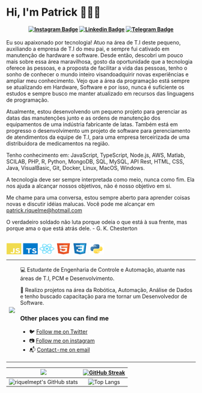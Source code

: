 # Hi, I'm Patrick 👨🏻‍💻

<h4 align="center">

[![Instagram Badge](https://img.shields.io/badge/Instagram-E4405F?style=for-the-badge&logo=instagram&logoColor=white)](https://www.instagram.com/riquelmept/)
[![Linkedin Badge](https://img.shields.io/badge/-Linkedin-blue?style=for-the-badge&logo=Linkedin&logoColor=white&link=https://github.com/patrickcoelho)](https://www.linkedin.com/in/patrick-coelho-845b82230/)
[![Telegram Badge](https://img.shields.io/badge/Telegram-2CA5E0?style=for-the-badge&logo=telegram&logoColor=white)](https://t.me/patrickriquelme)

</h4>

Eu sou apaixonado por tecnologia! Atuo na área de T.I deste pequeno, auxiliando a empresa de T.I do meu pai, e sempre fui cativado em manutenção de hardware e software. Desde então, descobri um pouco mais sobre essa área maravilhosa, gosto da oportunidade que a tecnologia oferece às pessoas, e a proposta de facilitar a vida das pessoas, tenho o sonho de conhecer o mundo inteiro visandoadquirir novas experiências e ampliar meu conhecimento. Vejo que a área da programação está sempre se atualizando em Hardware, Software e por isso, nunca é suficiente os estudos e sempre busco me manter atualizado em recursos das linguagens de programação.

Atualmente, estou desenvolvendo um pequeno projeto para gerenciar as datas das manutenções junto e as ordens de manutenção dos equipamentos de uma indústria fabricante de latas. Também está em progresso o desenvolvimento um projeto de software para gerenciamento de atendimentos da equipe de T.I, para uma empresa terceirizada de uma distribuidora de medicamentos na região.

Tenho conhecimento em: JavaScript, TypeScript, Node.js, AWS, Matlab, SCILAB, PHP, R, Python, MongoDB, SQL, MySQL, API Rest, HTML, CSS, Java, VisualBasic, Git, Docker, Linux, MacOS, Windows.

A tecnologia deve ser sempre interpretada como meio, nunca como fim. Ela nos ajuda a alcançar nossos objetivos, não é nosso objetivo em si.

Me chame para uma conversa, estou sempre aberto para aprender coisas novas e discutir idéias malucas. Você pode me alcançar em patrick.riquelme@hotmail.com

O verdadeiro soldado não luta porque odeia o que está à sua frente, mas porque ama o que está atrás dele. - G. K. Chesterton

<div style="display: inline_block"><br>
  <img align="center" alt="Rafa-Js" height="30" width="40" src="https://raw.githubusercontent.com/devicons/devicon/master/icons/javascript/javascript-plain.svg">
  <img align="center" alt="Rafa-Ts" height="30" width="40" src="https://raw.githubusercontent.com/devicons/devicon/master/icons/typescript/typescript-plain.svg">
  <img align="center" alt="Rafa-React" height="30" width="40" src="https://raw.githubusercontent.com/devicons/devicon/master/icons/react/react-original.svg">
  <img align="center" alt="Rafa-HTML" height="30" width="40" src="https://raw.githubusercontent.com/devicons/devicon/master/icons/html5/html5-original.svg">
  <img align="center" alt="Rafa-CSS" height="30" width="40" src="https://raw.githubusercontent.com/devicons/devicon/master/icons/css3/css3-original.svg">
  <img align="center" alt="Rafa-Python" height="30" width="40" src="https://raw.githubusercontent.com/devicons/devicon/master/icons/python/python-original.svg">
</div>

<table border="0" cellspacing="0" cellpadding="0">
  <tr>
    <td style="border: 0";>
      <img width="400" src="https://i.imgur.com/bXxIgrd.png" />
    </td>
    <td style="border: 0";>
      <p>
        💻 Estudante de Engenharia de Controle e Automação, atuante nas áreas de T.I, PCM e Desenvolvimento. 
      </p>
      <p>
        🌙 Realizo projetos na área da Robótica, Automação, Análise de Dados e tenho buscado capacitação para me tornar um Desenvolvedor de Software. 
      </p>
      <h3>Other places you can find me</h3>
      <ul>
        <li>
          🐦 <a href="https://twitter.com/_riquelmept">Follow me on Twitter</a>
        </li>
        <li>
          📷 <a href="https://www.instagram.com/riquelmept/">Follow me on instagram</a>
        </li>
        <li>
          📬 <a href=mailto:patrick.riquelme@hotmail.com>Contact-me on email</a>
        </li>
      </ul>
    </td>
  </tr>
</table>


| ![](http://github-profile-summary-cards.vercel.app/api/cards/profile-details?username=riquelmept&theme=dark) | [![GitHub Streak](https://github-readme-streak-stats.herokuapp.com?user=riquelmept&theme=dark&hide_border=true&locale=pt_BR&date_format=M%20j%5B%2C%20Y%5D)](https://git.io/streak-stats) |
| :-: | :-: |
| ![riquelmept's GitHub stats](https://github-readme-stats.vercel.app/api?username=riquelmept&show_icons=true&theme=dark&hide_border=true)| ![Top Langs](https://github-readme-stats.vercel.app/api/top-langs/?username=riquelmept&layout=compact&theme=dark&hide_border=true)|
